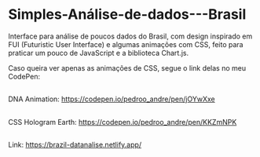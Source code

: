# Simples-Análise-de-dados---Brasil
Interface para análise de poucos dados do Brasil, com design inspirado em FUI (Futuristic User Interface) e algumas animações com CSS, feito para praticar um pouco de JavaScript e a biblioteca Chart.js.

Caso queira ver apenas as animações de CSS, segue o link delas no meu CodePen:
##
DNA Animation: https://codepen.io/pedroo_andre/pen/jOYwXxe
##
CSS Hologram Earth: https://codepen.io/pedroo_andre/pen/KKZmNPK
##
Link: https://brazil-datanalise.netlify.app/
